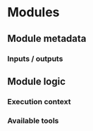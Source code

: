 # Modules
## Module metadata
### Inputs / outputs
## Module logic
### Execution context
### Available tools
